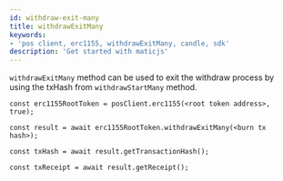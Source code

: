 ```yaml
---
id: withdraw-exit-many
title: withdrawExitMany
keywords: 
- 'pos client, erc1155, withdrawExitMany, candle, sdk'
description: 'Get started with maticjs'
---
```


`withdrawExitMany` method can be used to exit the withdraw process by using the txHash from `withdrawStartMany` method.

```
const erc1155RootToken = posClient.erc1155(<root token address>, true);

const result = await erc1155RootToken.withdrawExitMany(<burn tx hash>);

const txHash = await result.getTransactionHash();

const txReceipt = await result.getReceipt();

```
